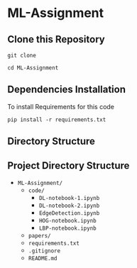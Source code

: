 # ML-Assignment
## Clone this Repository
```
git clone 
```
```
cd ML-Assignment
```
## Dependencies Installation
To install Requirements for this code
```
pip install -r requirements.txt
```

## Directory Structure

## Project Directory Structure

- `ML-Assignment/`
  - `code/`
    - `DL-notebook-1.ipynb`
    - `DL-notebook-2.ipynb`
    - `EdgeDetection.ipynb`
    - `HOG-notebook.ipynb`
    - `LBP-notebook.ipynb`
  - `papers/`
  - `requirements.txt`
  - `.gitignore`
  - `README.md`
